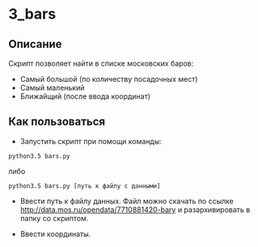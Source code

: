 # 3_bars

## Описание

Скрипт позволяет найти в списке московских баров:
* Самый большой (по количеству посадочных мест)
* Самый маленький
* Ближайщий (после ввода координат)

## Как пользоваться

* Запустить скрипт при помощи команды:

`python3.5 bars.py`

либо

`python3.5 bars.py [путь к файлу с данными]`

* Ввести путь к файлу данных. Файл можно скачать
по ссылке http://data.mos.ru/opendata/7710881420-bary и разархивировать в папку со скриптом.

* Ввести координаты.